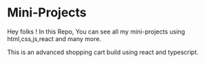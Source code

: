 # Mini-Projects
Hey folks ! In this Repo, You can see all my mini-projects using html,css,js,react and many more.


This is an advanced shopping cart build using react and typescript.
